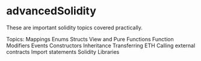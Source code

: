 # advancedSolidity
These are important solidity topics covered practically.

Topics:
Mappings
Enums
Structs
View and Pure Functions
Function Modifiers
Events
Constructors
Inheritance
Transferring ETH
Calling external contracts
Import statements
Solidity Libraries
